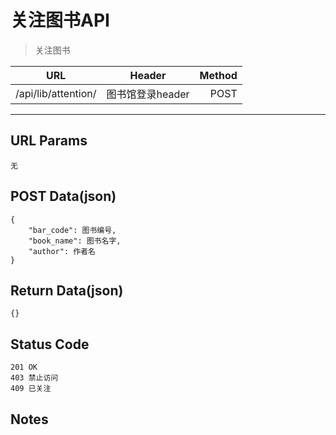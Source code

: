 # 关注图书API

> 关注图书

| URL |  Header | Method |
| ------------- |:-------------:| -----:|
|  /api/lib/attention/ | 图书馆登录header | POST |

<hr/>

## URL Params

    无

## POST Data(json)

    {
        "bar_code": 图书编号,
        "book_name": 图书名字,
        "author": 作者名
    }

## Return Data(json)

    {}

## Status Code

    201 OK
    403 禁止访问
    409 已关注

## Notes
